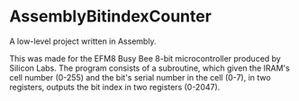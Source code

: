 # AssemblyBitindexCounter
A low-level project written in Assembly.

This was made for the EFM8 Busy Bee 8-bit microcontroller produced by Silicon Labs.
The program consists of a subroutine, which given the IRAM's cell number (0-255) and the bit's serial number in the cell (0-7), in two registers, outputs the bit index in two registers (0-2047). 

